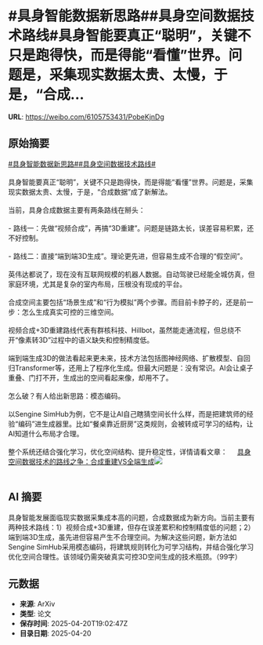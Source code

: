 # #具身智能数据新思路##具身空间数据技术路线#具身智能要真正“聪明”，关键不只是跑得快，而是得能“看懂”世界。问题是，采集现实数据太贵、太慢，于是，“合成...

**URL**: https://weibo.com/6105753431/PobeKjnDg

## 原始摘要

<a href="https://m.weibo.cn/search?containerid=231522type%3D1%26t%3D10%26q%3D%23%E5%85%B7%E8%BA%AB%E6%99%BA%E8%83%BD%E6%95%B0%E6%8D%AE%E6%96%B0%E6%80%9D%E8%B7%AF%23&amp;extparam=%23%E5%85%B7%E8%BA%AB%E6%99%BA%E8%83%BD%E6%95%B0%E6%8D%AE%E6%96%B0%E6%80%9D%E8%B7%AF%23" data-hide=""><span class="surl-text">#具身智能数据新思路#</span></a><a href="https://m.weibo.cn/search?containerid=231522type%3D1%26t%3D10%26q%3D%23%E5%85%B7%E8%BA%AB%E7%A9%BA%E9%97%B4%E6%95%B0%E6%8D%AE%E6%8A%80%E6%9C%AF%E8%B7%AF%E7%BA%BF%23&amp;extparam=%23%E5%85%B7%E8%BA%AB%E7%A9%BA%E9%97%B4%E6%95%B0%E6%8D%AE%E6%8A%80%E6%9C%AF%E8%B7%AF%E7%BA%BF%23" data-hide=""><span class="surl-text">#具身空间数据技术路线#</span></a><br><br>具身智能要真正“聪明”，关键不只是跑得快，而是得能“看懂”世界。问题是，采集现实数据太贵、太慢，于是，“合成数据”成了新解法。<br><br>当前，具身合成数据主要有两条路线在掰头：<br><br>- 路线一：先做“视频合成”，再搞“3D重建”。问题是链路太长，误差容易积累，还不好控制。<br>    <br>- 路线二：直接“端到端3D生成”。理论更先进，但容易生成不合理的“假空间”。<br>    <br>英伟达都说了，现在没有互联网规模的机器人数据。自动驾驶已经能全城仿真，但家庭环境，尤其是复杂的室内布局，压根没有现成的平台。<br><br>合成空间主要包括“场景生成”和“行为模拟”两个步骤。而目前卡脖子的，还是前一步：怎么生成真实可控的三维空间。<br><br>视频合成+3D重建路线代表有群核科技、Hillbot，虽然能走通流程，但总绕不开“像素转3D”过程中的语义缺失和控制精度低。<br><br>端到端生成3D的做法看起来更未来，技术方法包括图神经网络、扩散模型、自回归Transformer等，还用上了程序化生成。但最大问题是：没有常识。AI会让桌子重叠、门打不开，生成出的空间看起来像，却用不了。<br><br>怎么破？有人给出新思路：模态编码。<br><br>以Sengine SimHub为例，它不是让AI自己瞎猜空间长什么样，而是把建筑师的经验“编码”进生成器里。比如“餐桌靠近厨房”这类规则，会被转成可学习的结构，让AI知道什么布局才合理。<br><br>整个系统还结合强化学习，优化空间结构、提升稳定性，详情请看文章： <a href="https://weibo.com/ttarticle/p/show?id=2309405157630707368013" data-hide=""><span class="url-icon"><img style="width: 1rem;height: 1rem" src="https://h5.sinaimg.cn/upload/2015/09/25/3/timeline_card_small_article_default.png" referrerpolicy="no-referrer"></span><span class="surl-text">具身空间数据技术的路线之争：合成重建VS全端生成</span></a><img style="" src="https://tvax1.sinaimg.cn/large/006Fd7o3gy1i0nmt8rlioj30rs0fmq5a.jpg" referrerpolicy="no-referrer"><br><br>

## AI 摘要

具身智能发展面临现实数据采集成本高的问题，合成数据成为新方向。当前主要有两种技术路线：1）视频合成+3D重建，但存在误差累积和控制精度低的问题；2）端到端3D生成，虽先进但容易产生不合理空间。为解决这些问题，新方法如Sengine SimHub采用模态编码，将建筑规则转化为可学习结构，并结合强化学习优化空间合理性。该领域仍需突破真实可控3D空间生成的技术瓶颈。（99字）

## 元数据

- **来源**: ArXiv
- **类型**: 论文
- **保存时间**: 2025-04-20T19:02:47Z
- **目录日期**: 2025-04-20
